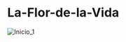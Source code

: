 # La-Flor-de-la-Vida
![Inicio_1](https://github.com/lekimb/La-Flor-de-la-Vida/main/img/Inicio_1.png?raw=true)
